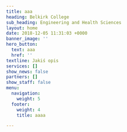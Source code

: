 ```yaml
---
title: aaa
heading: Belkirk College
sub_heading: Engineering and Health Sciences
layout: home
date: 2018-12-05 11:31:03 +0000
banner_image: ''
hero_button:
  text: aaa
  href: ''
textline: Jakiś opis
services: []
show_news: false
partners: []
show_staff: false
menu:
  navigation:
    weight: 5
  footer:
    weight: 4
    title: aaaa

---
```

